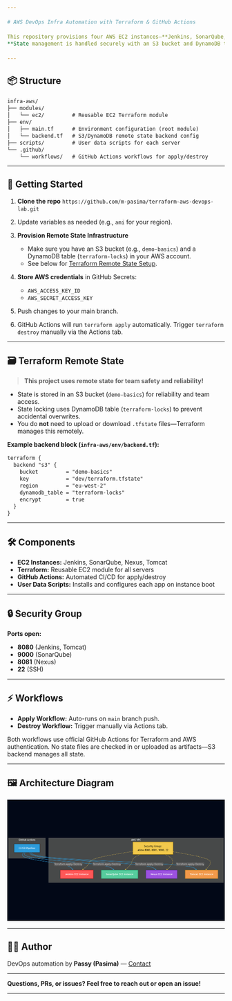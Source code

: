 ```yaml
---

# AWS DevOps Infra Automation with Terraform & GitHub Actions

This repository provisions four AWS EC2 instances—**Jenkins, SonarQube, Nexus, Tomcat**—using reusable Terraform modules, user data scripts, and GitHub Actions CI/CD.
**State management is handled securely with an S3 bucket and DynamoDB table for state locking.**

---
```


## 📦 Structure

```text
infra-aws/
├── modules/
│   └── ec2/         # Reusable EC2 Terraform module
├── env/
│   ├── main.tf      # Environment configuration (root module)
│   └── backend.tf   # S3/DynamoDB remote state backend config
├── scripts/         # User data scripts for each server
└── .github/
    └── workflows/   # GitHub Actions workflows for apply/destroy
```

---

## 🚀 Getting Started

1. **Clone the repo** `https://github.com/m-pasima/terraform-aws-devops-lab.git`
2. Update variables as needed (e.g., `ami` for your region).
3. **Provision Remote State Infrastructure**

   * Make sure you have an S3 bucket (e.g., `demo-basics`) and a DynamoDB table (`terraform-locks`) in your AWS account.
   * See below for [Terraform Remote State Setup](#-terraform-remote-state).
4. **Store AWS credentials** in GitHub Secrets:

   * `AWS_ACCESS_KEY_ID`
   * `AWS_SECRET_ACCESS_KEY`
5. Push changes to your main branch.
6. GitHub Actions will run `terraform apply` automatically.
   Trigger `terraform destroy` manually via the Actions tab.

---

## 🗃️ Terraform Remote State

> **This project uses remote state for team safety and reliability!**

* State is stored in an S3 bucket (`demo-basics`) for reliability and team access.
* State locking uses DynamoDB table (`terraform-locks`) to prevent accidental overwrites.
* You do **not** need to upload or download `.tfstate` files—Terraform manages this remotely.

**Example backend block (`infra-aws/env/backend.tf`):**

```hcl
terraform {
  backend "s3" {
    bucket         = "demo-basics"
    key            = "dev/terraform.tfstate"
    region         = "eu-west-2"
    dynamodb_table = "terraform-locks"
    encrypt        = true
  }
}
```

---

## 🛠️ Components

* **EC2 Instances:** Jenkins, SonarQube, Nexus, Tomcat
* **Terraform:** Reusable EC2 module for all servers
* **GitHub Actions:** Automated CI/CD for apply/destroy
* **User Data Scripts:** Installs and configures each app on instance boot

---

## 🔒 Security Group

**Ports open:**

* **8080** (Jenkins, Tomcat)
* **9000** (SonarQube)
* **8081** (Nexus)
* **22** (SSH)

---

## ⚡ Workflows

* **Apply Workflow:** Auto-runs on `main` branch push.
* **Destroy Workflow:** Trigger manually via Actions tab.

Both workflows use official GitHub Actions for Terraform and AWS authentication.
No state files are checked in or uploaded as artifacts—S3 backend manages all state.

---

## 🖼️ Architecture Diagram

![Architecture Diagram](image.png)

---

## 🧑‍💻 Author

DevOps automation by **Passy (Pasima)** — [Contact](https://www.linkedin.com/in/your-link-here)

---

**Questions, PRs, or issues? Feel free to reach out or open an issue!**

---



